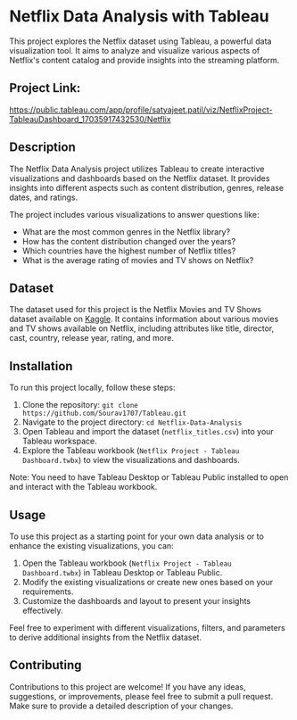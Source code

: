 # Netflix Data Analysis with Tableau

This project explores the Netflix dataset using Tableau, a powerful data visualization tool. It aims to analyze and visualize various aspects of Netflix's content catalog and provide insights into the streaming platform.

## Project Link:
https://public.tableau.com/app/profile/satyajeet.patil/viz/NetflixProject-TableauDashboard_17035917432530/Netflix

## Description

The Netflix Data Analysis project utilizes Tableau to create interactive visualizations and dashboards based on the Netflix dataset. It provides insights into different aspects such as content distribution, genres, release dates, and ratings.

The project includes various visualizations to answer questions like:

- What are the most common genres in the Netflix library?
- How has the content distribution changed over the years?
- Which countries have the highest number of Netflix titles?
- What is the average rating of movies and TV shows on Netflix?

## Dataset

The dataset used for this project is the Netflix Movies and TV Shows dataset available on [Kaggle](https://www.kaggle.com/shivamb/netflix-shows). It contains information about various movies and TV shows available on Netflix, including attributes like title, director, cast, country, release year, rating, and more.

## Installation

To run this project locally, follow these steps:

1. Clone the repository: `git clone https://github.com/Sourav1707/Tableau.git`
2. Navigate to the project directory: `cd Netflix-Data-Analysis`
3. Open Tableau and import the dataset (`netflix_titles.csv`) into your Tableau workspace.
4. Explore the Tableau workbook (`Netflix Project - Tableau Dashboard.twbx`) to view the visualizations and dashboards.

Note: You need to have Tableau Desktop or Tableau Public installed to open and interact with the Tableau workbook.

## Usage

To use this project as a starting point for your own data analysis or to enhance the existing visualizations, you can:

1. Open the Tableau workbook (`Netflix Project - Tableau Dashboard.twbx`) in Tableau Desktop or Tableau Public.
2. Modify the existing visualizations or create new ones based on your requirements.
3. Customize the dashboards and layout to present your insights effectively.

Feel free to experiment with different visualizations, filters, and parameters to derive additional insights from the Netflix dataset.

## Contributing

Contributions to this project are welcome! If you have any ideas, suggestions, or improvements, please feel free to submit a pull request. Make sure to provide a detailed description of your changes.
